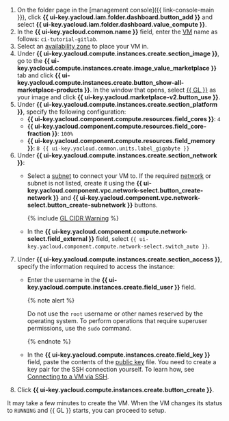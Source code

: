 1. On the folder page in the [management console]({{ link-console-main }}), click **{{ ui-key.yacloud.iam.folder.dashboard.button_add }}** and select **{{ ui-key.yacloud.iam.folder.dashboard.value_compute }}**.
1. In the **{{ ui-key.yacloud.common.name }}** field, enter the [VM](../../compute/concepts/vm.md) name as follows: `ci-tutorial-gitlab`.
1. Select an [availability zone](../../overview/concepts/geo-scope.md) to place your VM in.
1. Under **{{ ui-key.yacloud.compute.instances.create.section_image }}**, go to the **{{ ui-key.yacloud.compute.instances.create.image_value_marketplace }}** tab and click **{{ ui-key.yacloud.compute.instances.create.button_show-all-marketplace-products }}**. In the window that opens, select [{{ GL }}](/marketplace/products/yc/gitlab) as your image and click **{{ ui-key.yacloud.marketplace-v2.button_use }}**.
1. Under **{{ ui-key.yacloud.compute.instances.create.section_platform }}**, specify the following configuration:
   * **{{ ui-key.yacloud.component.compute.resources.field_cores }}**: `4`
   * **{{ ui-key.yacloud.component.compute.resources.field_core-fraction }}**: `100%`
   * **{{ ui-key.yacloud.component.compute.resources.field_memory }}**: `8 {{ ui-key.yacloud.common.units.label_gigabyte }}`
1. Under **{{ ui-key.yacloud.compute.instances.create.section_network }}**:
   * Select a [subnet](../../vpc/concepts/network.md#subnet) to connect your VM to. If the required [network](../../vpc/concepts/network.md#network) or subnet is not listed, create it using the **{{ ui-key.yacloud.component.vpc.network-select.button_create-network }}** and **{{ ui-key.yacloud.component.vpc.network-select.button_create-subnetwork }}** buttons.

     {% include [GL CIDR Warning](../../_includes/managed-gitlab/cidr-note.md) %}

   * In the **{{ ui-key.yacloud.component.compute.network-select.field_external }}** field, select `{{ ui-key.yacloud.component.compute.network-select.switch_auto }}`.
1. Under **{{ ui-key.yacloud.compute.instances.create.section_access }}**, specify the information required to access the instance:
   * Enter the username in the **{{ ui-key.yacloud.compute.instances.create.field_user }}** field.

      {% note alert %}

      Do not use the `root` username or other names reserved by the operating system. To perform operations that require superuser permissions, use the `sudo` command.

      {% endnote %}

   * In the **{{ ui-key.yacloud.compute.instances.create.field_key }}** field, paste the contents of the [public key](../../compute/operations/vm-connect/ssh.md#creating-ssh-keys) file. You need to create a key pair for the SSH connection yourself. To learn how, see [Connecting to a VM via SSH](../../compute/operations/vm-connect/ssh.md).
1. Click **{{ ui-key.yacloud.compute.instances.create.button_create }}**.

It may take a few minutes to create the VM. When the VM changes its status to `RUNNING` and {{ GL }} starts, you can proceed to setup.
